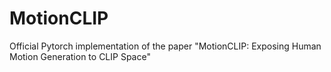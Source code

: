 # MotionCLIP
Official Pytorch implementation of the paper "MotionCLIP: Exposing Human Motion Generation to CLIP Space"
